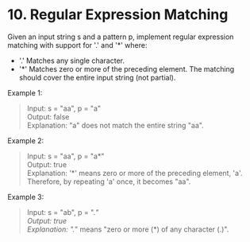 # 10. Regular Expression Matching

Given an input string s and a pattern p, implement regular expression matching with support for '.' and '*' where:
- '.' Matches any single character.
- '*' Matches zero or more of the preceding element.
The matching should cover the entire input string (not partial).

Example 1:

>Input: s = "aa", p = "a"\
Output: false\
Explanation: "a" does not match the entire string "aa".

Example 2:

>Input: s = "aa", p = "a*"\
Output: true\
Explanation: '*' means zero or more of the preceding element, 'a'.\
Therefore, by repeating 'a' once, it becomes "aa".

Example 3:

>Input: s = "ab", p = ".*"\
Output: true\
Explanation: ".*" means "zero or more (*) of any character (.)".